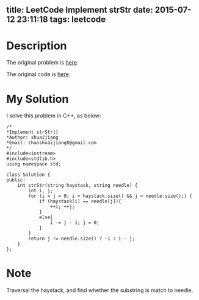 title: LeetCode Implement strStr
date: 2015-07-12 23:11:18
tags: leetcode
---


# Description

The original problem is [here](https://leetcode.com/problems/implement-strstr/ "Problem").

The original code is [here](https://github.com/shuaijiang/LeetCode/blob/master/ImplementStrStr.cpp "Code").
<!--more-->

# My Solution
I solve this problem in C++, as below:
	
	/*
	*Implement strStr()  
	*Author: shuaijiang
	*Email: zhaoshuaijiang8@gmail.com
	*/
	#include<iostream>
	#include<stdlib.h>
	using namespace std;
	
	class Solution {
	public:
	    int strStr(string haystack, string needle) {
			int i, j;
	        for (i = j = 0; i < haystack.size() && j < needle.size();) {
	        	if (haystack[i] == needle[j]){
	            	++i; ++j;
	            }
	        	else{
	        		i -= j - 1; j = 0;
	        	}
	        }
	        return j != needle.size() ? -1 : i - j;
	    }
	};


# Note
Traversal the haystack, and find whether the substring is match to needle. 
